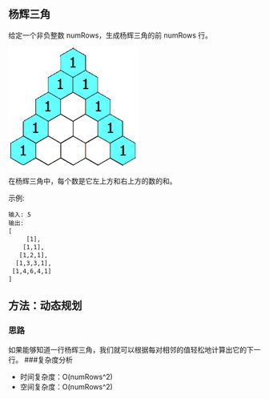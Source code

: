 ## 杨辉三角

给定一个非负整数 numRows，生成杨辉三角的前 numRows 行。

![](./generate.gif)

在杨辉三角中，每个数是它左上方和右上方的数的和。

示例:
```
输入: 5
输出:
[
     [1],
    [1,1],
   [1,2,1],
  [1,3,3,1],
 [1,4,6,4,1]
]
```
## 方法：动态规划
### 思路

如果能够知道一行杨辉三角，我们就可以根据每对相邻的值轻松地计算出它的下一行。
###复杂度分析

* 时间复杂度：O(numRows^2)
* 空间复杂度：O(numRows^2)